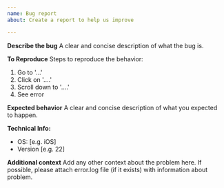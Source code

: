 ```yaml
---
name: Bug report
about: Create a report to help us improve

---
```


**Describe the bug**
A clear and concise description of what the bug is.

**To Reproduce**
Steps to reproduce the behavior:
1. Go to '...'
2. Click on '....'
3. Scroll down to '....'
4. See error

**Expected behavior**
A clear and concise description of what you expected to happen.

**Technical Info:**
 - OS: [e.g. iOS]
 - Version [e.g. 22]

**Additional context**
Add any other context about the problem here. If possible, please attach error.log file (if it exists) with information about problem.
